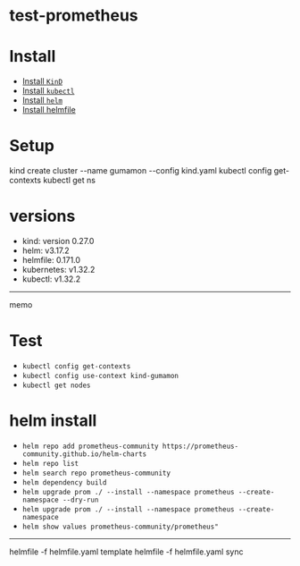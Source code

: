 # test-prometheus

# Install
* [Install `KinD`](https://kind.sigs.k8s.io/docs/user/quick-start/#installation)
* [Install `kubectl`](https://kubernetes.io/ja/docs/tasks/tools/install-kubectl-linux/#install-kubectl-binary-with-curl-on-linux)
* [Install `helm`](https://helm.sh/ja/docs/intro/install/)
* [Install helmfile](https://github.com/helmfile/helmfile)

# Setup
kind create cluster --name gumamon --config kind.yaml
kubectl config get-contexts 
kubectl get ns

# versions
* kind: version 0.27.0
* helm: v3.17.2
* helmfile: 0.171.0
* kubernetes: v1.32.2
* kubectl: v1.32.2
---
memo

# Test
* `kubectl config get-contexts` 
* `kubectl config use-context kind-gumamon `
* `kubectl get nodes`

# helm install
* `helm repo add prometheus-community https://prometheus-community.github.io/helm-charts`
* `helm repo list`
* `helm search repo prometheus-community`
* `helm dependency build`
* `helm upgrade prom ./ --install --namespace prometheus --create-namespace --dry-run`
* `helm upgrade prom ./ --install --namespace prometheus --create-namespace`
* `helm show values prometheus-community/prometheus"`


---

helmfile -f helmfile.yaml template
helmfile -f helmfile.yaml sync
